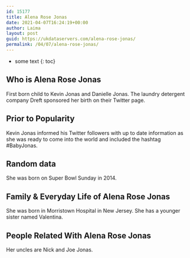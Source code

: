 ```yaml
---
id: 15177
title: Alena Rose Jonas
date: 2021-04-07T16:24:19+00:00
author: Laima
layout: post
guid: https://ukdataservers.com/alena-rose-jonas/
permalink: /04/07/alena-rose-jonas/
---
```


* some text
{: toc}


## Who is Alena Rose Jonas
                  
                  
                  
First born child to Kevin Jonas and Danielle Jonas. The laundry detergent company Dreft sponsored her birth on their Twitter page.
                  
              
            
              
            
                
                
                
## Prior to Popularity
                  
                  
                  
Kevin Jonas informed his Twitter followers with up to date information as she was ready to come into the world and included the hashtag #BabyJonas.
                  
              
            
              
            
                
                
                
## Random data
                  
                  
                  
She was born on Super Bowl Sunday in 2014.
                  
              
            
              
            
                
                
                
## Family & Everyday Life of Alena Rose Jonas
                  
                  
                  
She was born in Morristown Hospital in New Jersey. She has a younger sister named Valentina.
                  
              
            
              
            
                
                
                
## People Related With Alena Rose Jonas
                  
                  
                  
Her uncles are Nick and Joe Jonas.
                  
              
            
              
            
                
              
            
              
              
            
            
              
            
          
          
          